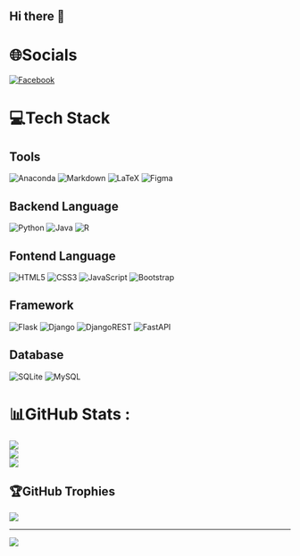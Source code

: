 ## Hi there 👋

<!--
**pisceskibo/pisceskibo** is a ✨ _special_ ✨ repository because its `README.md` (this file) appears on your GitHub profile.

Here are some ideas to get you started:

- 🔭 I’m currently working on ...
- 🌱 I’m currently learning ...
- 👯 I’m looking to collaborate on ...
- 🤔 I’m looking for help with ...
- 💬 Ask me about ...
- 📫 How to reach me: ...
- 😄 Pronouns: ...
- ⚡ Fun fact: ...
-->


# 🌐Socials
[![Facebook](https://img.shields.io/badge/Facebook-%231877F2.svg?logo=Facebook&logoColor=white)](https://facebook.com/https://www.facebook.com/pisceskibo) 

# 💻Tech Stack
## Tools
![Anaconda](https://img.shields.io/badge/Anaconda-%2344A833.svg?style=flat-square&logo=anaconda&logoColor=white)
![Markdown](https://img.shields.io/badge/markdown-%23000000.svg?style=flat-square&logo=markdown&logoColor=white) 
![LaTeX](https://img.shields.io/badge/latex-%23008080.svg?style=flat-square&logo=latex&logoColor=white) 
![Figma](https://img.shields.io/badge/figma-%23F24E1E.svg?style=flat-square&logo=figma&logoColor=white)

## Backend Language
![Python](https://img.shields.io/badge/python-3670A0?style=flat-square&logo=python&logoColor=ffdd54) 
![Java](https://img.shields.io/badge/java-%23ED8B00.svg?style=flat-square&logo=java&logoColor=white) 
![R](https://img.shields.io/badge/r-%23276DC3.svg?style=flat-square&logo=r&logoColor=white)

## Fontend Language
![HTML5](https://img.shields.io/badge/html5-%23E34F26.svg?style=flat-square&logo=html5&logoColor=white)
![CSS3](https://img.shields.io/badge/css3-%231572B6.svg?style=flat-square&logo=css3&logoColor=white) 
![JavaScript](https://img.shields.io/badge/javascript-%23323330.svg?style=flat-square&logo=javascript&logoColor=%23F7DF1E) 
![Bootstrap](https://img.shields.io/badge/bootstrap-%23563D7C.svg?style=flat-square&logo=bootstrap&logoColor=white)

## Framework
![Flask](https://img.shields.io/badge/flask-%23000.svg?style=flat-square&logo=flask&logoColor=white)
![Django](https://img.shields.io/badge/django-%23092E20.svg?style=flat-square&logo=django&logoColor=white)
![DjangoREST](https://img.shields.io/badge/DJANGO-REST-ff1709?style=flat-square&logo=django&logoColor=white&color=ff1709&labelColor=gray) 
![FastAPI](https://img.shields.io/badge/FastAPI-005571?style=flat-square&logo=fastapi)  

## Database
![SQLite](https://img.shields.io/badge/sqlite-%2307405e.svg?style=flat-square&logo=sqlite&logoColor=white)
![MySQL](https://img.shields.io/badge/mysql-%2300f.svg?style=flat-square&logo=mysql&logoColor=white)  	




# 📊GitHub Stats :
![](https://github-readme-stats.vercel.app/api?username=pisceskibo&theme=radical&hide_border=false&include_all_commits=false&count_private=false)<br/>
![](https://github-readme-streak-stats.herokuapp.com/?user=pisceskibo&theme=radical&hide_border=false)<br/>
![](https://github-readme-stats.vercel.app/api/top-langs/?username=pisceskibo&theme=radical&hide_border=false&include_all_commits=false&count_private=false&layout=compact)

## 🏆GitHub Trophies
![](https://github-trophies.vercel.app/?username=pisceskibo&theme=dark_dimmed&no-frame=true&no-bg=false&margin-w=4)

---
[![](https://visitcount.itsvg.in/api?id=pisceskibo&icon=0&color=0)](https://visitcount.itsvg.in)

